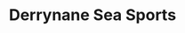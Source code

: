 ---
title: "Derrynane Sea Sports"
address: "Derrynane, Caherdaniel, Co. Kerry"
tel: "+353 (0)66 947 5266"
county: "Kerry"
category: "Canoeing Kayaking"
type: "Content"
lat: "51.76478576660156"
lng: "-10.129175186157227"
---